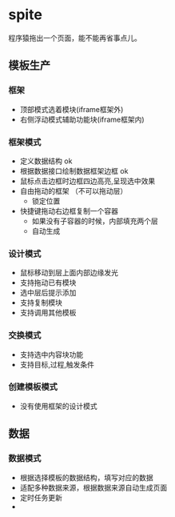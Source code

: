 spite
=====

程序猿拖出一个页面，能不能再省事点儿。

## 模板生产
### 框架
+ 顶部模式选着模块(iframe框架外)
+ 右侧浮动模式辅助功能块(iframe框架内)

### 框架模式
+ 定义数据结构 ok
+ 根据数据接口绘制数据框架边框 ok
+ 鼠标点击边框时边框四边高亮,呈现选中效果
+ 自由拖动的框架 （不可以拖动层）
     * 锁定位置
+ 快捷键拖动右边框复制一个容器
     * 如果没有子容器的时候，内部填充两个层
     * 自动生成

### 设计模式
+ 鼠标移动到层上面内部边缘发光
+ 支持拖动已有模块
+ 选中层后提示添加
+ 支持复制模块
+ 支持调用其他模板

### 交换模式
+ 支持选中内容块功能
+ 支持目标,过程,触发条件

### 创建模板模式
+ 没有使用框架的设计模式

## 数据

### 数据模式
+ 根据选择模板的数据结构，填写对应的数据
+ 适配多种数据来源，根据数据来源自动生成页面
+ 定时任务更新
+ 


